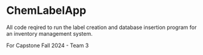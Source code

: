 # ChemLabelApp
All code reqired to run the label creation and database insertion program for an inventory management system.  

For Capstone Fall 2024 - Team 3
